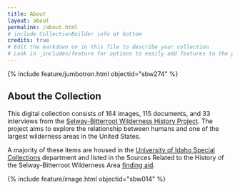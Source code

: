 ```yaml
---
title: About
layout: about
permalink: /about.html
# include CollectionBuilder info at bottom
credits: true
# Edit the markdown on in this file to describe your collection
# Look in _includes/feature for options to easily add features to the page
---
```


{% include feature/jumbotron.html objectid="sbw274" %} 

## About the Collection

This digital collection consists of 164 images, 115 documents, and 33 interviews from the [Selway-Bitterroot Wilderness History Project](https://sbw.lib.uidaho.edu/index.html). The project aims to explore the relationship between humans and one of the largest wilderness areas in the United States. 

A majority of these items are housed in the [University of Idaho Special Collections](https://www.lib.uidaho.edu/special-collections/) department and listed in the Sources Related to the History of the Selway-Bitterroot Wilderness Area [finding aid]((https://archiveswest.orbiscascade.org/ark:80444/xv16268?q=Selway%20Bitterroot)).

{% include feature/image.html objectid="sbw014" %}